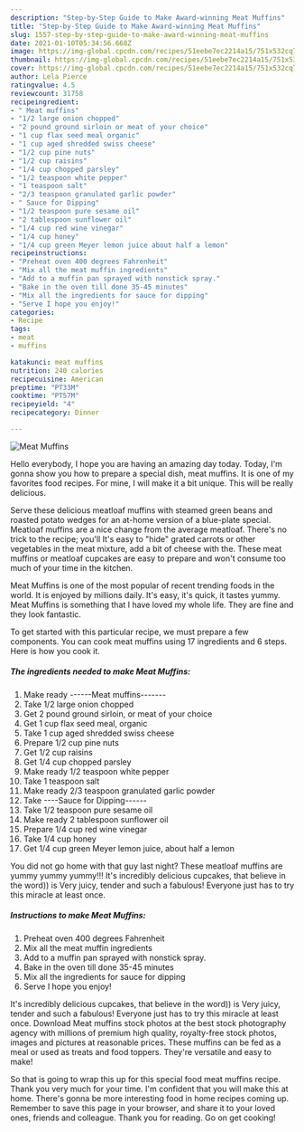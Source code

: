 ```yaml
---
description: "Step-by-Step Guide to Make Award-winning Meat Muffins"
title: "Step-by-Step Guide to Make Award-winning Meat Muffins"
slug: 1557-step-by-step-guide-to-make-award-winning-meat-muffins
date: 2021-01-10T05:34:56.668Z
image: https://img-global.cpcdn.com/recipes/51eebe7ec2214a15/751x532cq70/meat-muffins-recipe-main-photo.jpg
thumbnail: https://img-global.cpcdn.com/recipes/51eebe7ec2214a15/751x532cq70/meat-muffins-recipe-main-photo.jpg
cover: https://img-global.cpcdn.com/recipes/51eebe7ec2214a15/751x532cq70/meat-muffins-recipe-main-photo.jpg
author: Lela Pierce
ratingvalue: 4.5
reviewcount: 31758
recipeingredient:
- " Meat muffins"
- "1/2 large onion chopped"
- "2 pound ground sirloin or meat of your choice"
- "1 cup flax seed meal organic"
- "1 cup aged shredded swiss cheese"
- "1/2 cup pine nuts"
- "1/2 cup raisins"
- "1/4 cup chopped parsley"
- "1/2 teaspoon white pepper"
- "1 teaspoon salt"
- "2/3 teaspoon granulated garlic powder"
- " Sauce for Dipping"
- "1/2 teaspoon pure sesame oil"
- "2 tablespoon sunflower oil"
- "1/4 cup red wine vinegar"
- "1/4 cup honey"
- "1/4 cup green Meyer lemon juice about half a lemon"
recipeinstructions:
- "Preheat oven 400 degrees Fahrenheit"
- "Mix all the meat muffin ingredients"
- "Add to a muffin pan sprayed with nonstick spray."
- "Bake in the oven till done 35-45 minutes"
- "Mix all the ingredients for sauce for dipping"
- "Serve I hope you enjoy!"
categories:
- Recipe
tags:
- meat
- muffins

katakunci: meat muffins 
nutrition: 240 calories
recipecuisine: American
preptime: "PT33M"
cooktime: "PT57M"
recipeyield: "4"
recipecategory: Dinner

---
```



![Meat Muffins](https://img-global.cpcdn.com/recipes/51eebe7ec2214a15/751x532cq70/meat-muffins-recipe-main-photo.jpg)

Hello everybody, I hope you are having an amazing day today. Today, I'm gonna show you how to prepare a special dish, meat muffins. It is one of my favorites food recipes. For mine, I will make it a bit unique. This will be really delicious.

Serve these delicious meatloaf muffins with steamed green beans and roasted potato wedges for an at-home version of a blue-plate special. Meatloaf muffins are a nice change from the average meatloaf. There&#39;s no trick to the recipe; you&#39;ll It&#39;s easy to &#34;hide&#34; grated carrots or other vegetables in the meat mixture, add a bit of cheese with the. These meat muffins or meatloaf cupcakes are easy to prepare and won&#39;t consume too much of your time in the kitchen.

Meat Muffins is one of the most popular of recent trending foods in the world. It is enjoyed by millions daily. It's easy, it's quick, it tastes yummy. Meat Muffins is something that I have loved my whole life. They are fine and they look fantastic.


To get started with this particular recipe, we must prepare a few components. You can cook meat muffins using 17 ingredients and 6 steps. Here is how you cook it.

<!--inarticleads1-->

##### The ingredients needed to make Meat Muffins:

1. Make ready  ------Meat muffins-------
1. Take 1/2 large onion chopped
1. Get 2 pound ground sirloin, or meat of your choice
1. Get 1 cup flax seed meal, organic
1. Take 1 cup aged shredded swiss cheese
1. Prepare 1/2 cup pine nuts
1. Get 1/2 cup raisins
1. Get 1/4 cup chopped parsley
1. Make ready 1/2 teaspoon white pepper
1. Take 1 teaspoon salt
1. Make ready 2/3 teaspoon granulated garlic powder
1. Take  ----Sauce for Dipping------
1. Take 1/2 teaspoon pure sesame oil
1. Make ready 2 tablespoon sunflower oil
1. Prepare 1/4 cup red wine vinegar
1. Take 1/4 cup honey
1. Get 1/4 cup green Meyer lemon juice, about half a lemon


You did not go home with that guy last night? These meatloaf muffins are yummy yummy yummy!!! It&#39;s incredibly delicious cupcakes, that believe in the word)) is Very juicy, tender and such a fabulous! Everyone just has to try this miracle at least once. 

<!--inarticleads2-->

##### Instructions to make Meat Muffins:

1. Preheat oven 400 degrees Fahrenheit
1. Mix all the meat muffin ingredients
1. Add to a muffin pan sprayed with nonstick spray.
1. Bake in the oven till done 35-45 minutes
1. Mix all the ingredients for sauce for dipping
1. Serve I hope you enjoy!


It&#39;s incredibly delicious cupcakes, that believe in the word)) is Very juicy, tender and such a fabulous! Everyone just has to try this miracle at least once. Download Meat muffins stock photos at the best stock photography agency with millions of premium high quality, royalty-free stock photos, images and pictures at reasonable prices. These muffins can be fed as a meal or used as treats and food toppers. They&#39;re versatile and easy to make! 

So that is going to wrap this up for this special food meat muffins recipe. Thank you very much for your time. I'm confident that you will make this at home. There's gonna be more interesting food in home recipes coming up. Remember to save this page in your browser, and share it to your loved ones, friends and colleague. Thank you for reading. Go on get cooking!
